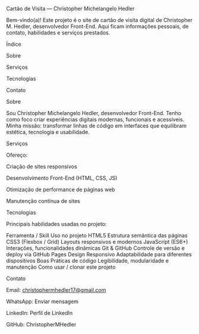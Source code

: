 Cartão de Visita — Christopher Michelangelo Hedler

Bem-vindo(a)! Este projeto é o site de cartão de visita digital de Christopher M. Hedler, desenvolvedor Front-End. Aqui ficam informações pessoais, de contato, habilidades e serviços prestados.

Índice

Sobre

Serviços

Tecnologias

Contato

Sobre

Sou Christopher Michelangelo Hedler, desenvolvedor Front-End.
Tenho como foco criar experiências digitais modernas, funcionais e acessíveis.
Minha missão: transformar linhas de código em interfaces que equilibram estética, tecnologia e usabilidade.

Serviços

Ofereço:

Criação de sites responsivos

Desenvolvimento Front-End (HTML, CSS, JS)

Otimização de performance de páginas web

Manutenção contínua de sites

Tecnologias

Principais habilidades usadas no projeto:

Ferramenta / Skill	Uso no projeto
HTML5	Estrutura semântica das páginas
CSS3 (Flexbox / Grid)	Layouts responsivos e modernos
JavaScript (ES6+)	Interações, funcionalidades dinâmicas
Git & GitHub	Controle de versão e deploy via GitHub Pages
Design Responsivo	Adaptabilidade para diferentes dispositivos
Boas Práticas de código	Legibilidade, modularidade e manutenção
Como usar / clonar este projeto

Contato

Email: christophermhedler17@gmail.com

WhatsApp: Enviar mensagem

LinkedIn: Perfil de LinkedIn

GitHub: ChristopherMHedler
